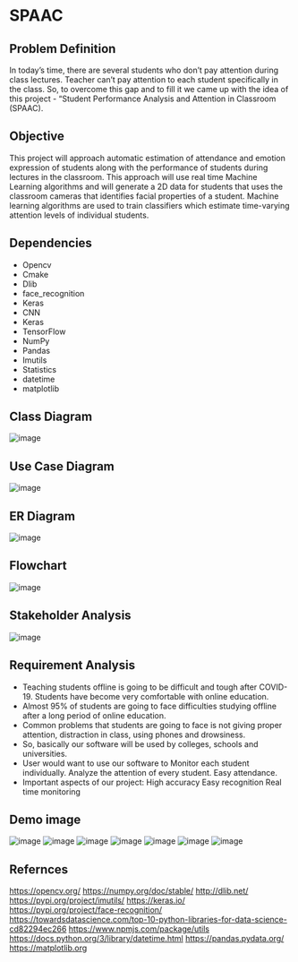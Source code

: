 # SPAAC

## Problem Definition
In today’s time, there are several students who don’t pay attention during class lectures. Teacher can’t pay attention to each student specifically in the class. 
So, to overcome this gap and to fill it we came up with the idea of this project - “Student Performance Analysis and Attention in Classroom (SPAAC).

## Objective
This project will approach automatic estimation of attendance and emotion expression of students along with the performance of students during lectures in the classroom. This approach will use real time Machine Learning algorithms and will generate a 2D data for students that uses the classroom cameras that identifies facial properties of a student. Machine learning algorithms are used to train classifiers which estimate time-varying attention levels of individual students.

## Dependencies
- Opencv
- Cmake
- Dlib
- face_recognition
- Keras
- CNN
- Keras
- TensorFlow
- NumPy
- Pandas
- Imutils
- Statistics
- datetime
- matplotlib

## Class Diagram
![image](https://user-images.githubusercontent.com/99204211/182110385-e2b26ddf-9e9e-4f04-a973-ed6caeb8744a.png)

## Use Case Diagram
![image](https://user-images.githubusercontent.com/99204211/182110412-d563b2df-450b-4d3c-89a5-e1a5d1d3a573.png)

## ER Diagram
![image](https://user-images.githubusercontent.com/99204211/182110439-d94bbb12-431c-434c-9a48-566029faa033.png)

## Flowchart
![image](https://user-images.githubusercontent.com/99204211/182110466-e0380d63-fe36-42d4-82ca-6f2e8d0d59ae.png)

##  Stakeholder Analysis
![image](https://user-images.githubusercontent.com/99204211/182110488-ddbde5b2-ecd0-4942-80b2-416117a07c30.png)

## Requirement Analysis
- Teaching students offline is going to be difficult and tough after COVID-19. Students have become very comfortable with online education. 
- Almost 95% of students are going to face difficulties studying offline after a long period of online education. 
- Common problems that students are going to face is not giving proper attention, distraction in class, using phones and drowsiness. 
- So, basically our software will be used by colleges, schools and universities.
- User would want to use our software to 
    Monitor each student individually.
    Analyze the attention of every student.
    Easy attendance.
- Important aspects of our project:
    High accuracy
    Easy recognition
    Real time monitoring

## Demo image
![image](https://user-images.githubusercontent.com/99204211/182108110-6fb858e6-1363-4f31-99f2-1dff09598c40.png)
![image](https://user-images.githubusercontent.com/99204211/182108125-9b03f0da-45e8-4272-827c-1b210881aefa.png)
![image](https://user-images.githubusercontent.com/99204211/182108145-d3089841-716a-4511-9d98-42ca19b51380.png)
![image](https://user-images.githubusercontent.com/99204211/182108159-b791f691-eeea-487b-9c9b-6152d755ad66.png)
![image](https://user-images.githubusercontent.com/99204211/182108188-29a06ead-6818-446f-8f2e-476c7a5a9b73.png)
![image](https://user-images.githubusercontent.com/99204211/182108215-157193ab-ce2e-4c03-8252-04a3802c362f.png)
![image](https://user-images.githubusercontent.com/99204211/182108255-5a8d4b10-b116-4433-94d7-5de3721452cc.png)

## Refernces
https://opencv.org/
https://numpy.org/doc/stable/
http://dlib.net/
https://pypi.org/project/imutils/
https://keras.io/
https://pypi.org/project/face-recognition/
https://towardsdatascience.com/top-10-python-libraries-for-data-science-cd82294ec266
https://www.npmjs.com/package/utils
https://docs.python.org/3/library/datetime.html
https://pandas.pydata.org/
https://matplotlib.org
